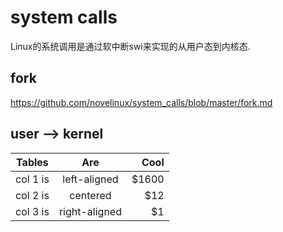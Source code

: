 system calls
========================================

Linux的系统调用是通过软中断swi来实现的从用户态到内核态.

fork
----------------------------------------

https://github.com/novelinux/system_calls/blob/master/fork.md

user --> kernel
----------------------------------------

| Tables   |      Are      |  Cool |
|----------|:-------------:|------:|
| col 1 is |  left-aligned | $1600 |
| col 2 is |    centered   |   $12 |
| col 3 is | right-aligned |    $1 |
